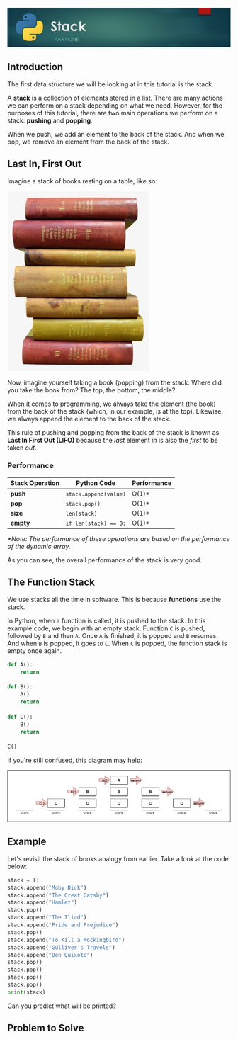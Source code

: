 ![Stack Banner Image](images/stack.jpg)

## Introduction

The first data structure we will be looking at in this tutorial is the stack.

A **stack** is a collection of elements stored in a list. There are many actions we can perform on a stack depending on what we need. However, for the purposes of this tutorial, there are two main operations we perform on a stack: **pushing** and **popping**.

When we push, we add an element to the back of the stack. And when we pop, we remove an element from the back of the stack.

## Last In, First Out

Imagine a stack of books resting on a table, like so:

![Stack of Books](images/stack-of-books.png)

Now, imagine yourself taking a book (popping) from the stack. Where did you take the book from? The top, the bottom, the middle?

When it comes to programming, we always take the element (the book) from the back of the stack (which, in our example, is at the top). Likewise, we always append the element to the back of the stack.

This rule of pushing and popping from the back of the stack is known as **Last In First Out (LIFO)** because the _last_ element _in_ is also the _first_ to be taken _out_.

### Performance

| Stack Operation | Python Code | Performance
| --- | --- | ---
| **push** | `stack.append(value)` | O(1)*
| **pop** | `stack.pop()` | O(1)*
| **size** | `len(stack)` | O(1)*
| **empty** | `if len(stack) == 0:` | O(1)*

_*Note: The performance of these operations are based on the performance of the dynamic array._

As you can see, the overall performance of the stack is very good.

## The Function Stack

We use stacks all the time in software. This is because **functions** use the stack.

In Python, when a function is called, it is pushed to the stack. In this example code, we begin with an empty stack. Function `C` is pushed, followed by `B` and then `A`. Once `A` is finished, it is popped and `B` resumes. And when `B` is popped, it goes to `C`. When `C` is popped, the function stack is empty once again.

```python
def A():
    return

def B():
    A()
    return

def C():
    B()
    return

C()
```

If you're still confused, this diagram may help:

![Function Stack Diagram](images/function-stack.jpg)

## Example

Let's revisit the stack of books analogy from earlier. Take a look at the code below:

```python
stack = []
stack.append("Moby Dick")
stack.append("The Great Gatsby")
stack.append("Hamlet")
stack.pop()
stack.append("The Iliad")
stack.append("Pride and Prejudice")
stack.pop()
stack.append("To Kill a Mockingbird")
stack.append("Gulliver's Travels")
stack.append("Don Quixote")
stack.pop()
stack.pop()
stack.pop()
stack.pop()
print(stack)
```

Can you predict what will be printed?

## Problem to Solve